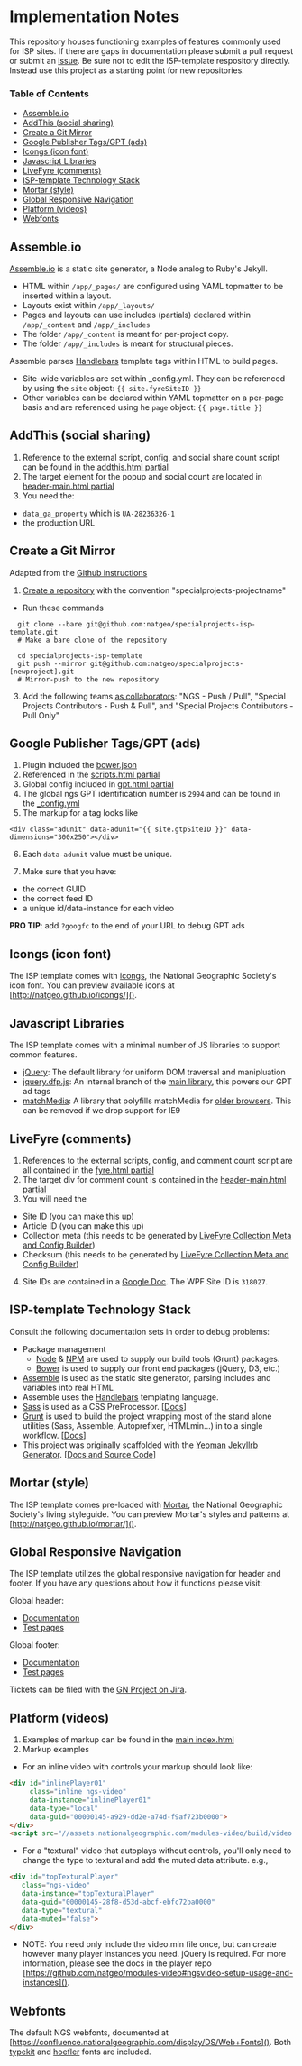 # Implementation Notes

This repository houses functioning examples of features commonly used for ISP sites. If there are gaps in documentation please submit a pull request or submit an [issue](https://github.com/natgeo/special-projects/issues). Be sure not to edit the ISP-template respository directly. Instead use this project as a starting point for new repositories.

### Table of Contents

<!-- START doctoc -->

- [Assemble.io](#assemble-io)
- [AddThis (social sharing)](#addthis-social-sharing)
- [Create a Git Mirror](#create-a-git-mirror)
- [Google Publisher Tags/GPT (ads)](#google-publisher-tagsgpt-ads)
- [Icongs (icon font)](#icongs-icon-font)
- [Javascript Libraries](#javascript-libraries)
- [LiveFyre (comments)](#livefyre-comments)
- [ISP-template Technology Stack](#isp-template-technology-stack)
- [Mortar (style)](#mortar-style)
- [Global Responsive Navigation](#global-responsive-navigation)
- [Platform (videos)](#platform-videos)
- [Webfonts](#webfonts)

<!-- END doctoc -->

## Assemble.io

[Assemble.io](http://assemble.io) is a static site generator, a Node analog to Ruby's Jekyll.

- HTML within `/app/_pages/` are configured using YAML topmatter to be inserted within a layout.
- Layouts exist within `/app/_layouts/`
- Pages and layouts can use includes (partials) declared within `/app/_content` and `/app/_includes`
- The folder `/app/_content` is meant for per-project copy.
- The folder `/app/_includes` is meant for structural pieces.

Assemble parses [Handlebars](http://handlebarsjs.com/) template tags within HTML to build pages.

- Site-wide variables are set within _config.yml. They can be referenced by using the `site` object: `{{ site.fyreSiteID }}`
- Other variables can be declared within YAML topmatter on a per-page basis and are referenced using he `page` object: `{{ page.title }}`

## AddThis (social sharing)

1. Reference to the external script, config, and social share count script can be found in the [addthis.html partial](https://github.com/natgeo/specialprojects-isp-template/blob/master/app/_includes/addthis.html)
2. The target element for the popup and social count are located in [header-main.html partial](https://github.com/natgeo/specialprojects-isp-template/blob/master/app/_includes/header-main.html)
3. You need the:
  - `data_ga_property` which is `UA-28236326-1`
  - the production URL

## Create a Git Mirror

Adapted from the [Github instructions](https://help.github.com/articles/duplicating-a-repository/)

1. [Create a repository](https://help.github.com/articles/create-a-repo/) with the convention "specialprojects-projectname"
- Run these commands

```
  git clone --bare git@github.com:natgeo/specialprojects-isp-template.git
  # Make a bare clone of the repository

  cd specialprojects-isp-template
  git push --mirror git@github.com:natgeo/specialprojects-[newproject].git
  # Mirror-push to the new repository
```
3.  Add the following teams [as collaborators](https://help.github.com/articles/adding-collaborators-to-a-personal-repository/): "NGS - Push / Pull", "Special Projects Contributors - Push & Pull", and "Special Projects Contributors - Pull Only"

## Google Publisher Tags/GPT (ads)

1. Plugin included the [bower.json](https://github.com/natgeo/specialprojects-isp-template/blob/master/bower.json)
2. Referenced in the [scripts.html partial](https://github.com/natgeo/specialprojects-isp-template/blob/master/app/_includes/scripts.html)
3. Global config included in [gpt.html partial](https://github.com/natgeo/specialprojects-isp-template/blob/master/app/_includes/gpt.html)
4. The global ngs GPT identification number is `2994` and can be found in the [_config.yml](https://github.com/natgeo/specialprojects-isp-template/blob/master/_config.yml#L32)
5. The markup for a tag looks like

  ```liquid
  <div class="adunit" data-adunit="{{ site.gtpSiteID }}" data-dimensions="300x250"></div>
  ```
6. Each `data-adunit` value must be unique.

3. Make sure that you have:
  - the correct GUID
  - the correct feed ID
  - a unique id/data-instance for each video

**PRO TIP**: add `?googfc` to the end of your URL to debug GPT ads

## Icongs (icon font)

The ISP template comes with [icongs](https://github.com/natgeo/icongs), the National Geographic Society's icon font. You can preview available icons at [http://natgeo.github.io/icongs/]().

## Javascript Libraries

The ISP template comes with a minimal number of JS libraries to support common features.

- [jQuery](http://jquery.com/): The default library for uniform DOM traversal and manipluation
- [jquery.dfp.js](https://github.com/natgeo/jquery.dfp.js): An internal branch of the [main library](https://github.com/coop182/jquery.dfp.js), this powers our GPT ad tags
- [matchMedia](https://github.com/paulirish/matchMedia.js/): A library that polyfills matchMedia for [older browsers](http://caniuse.com/#search=matchme). This can be removed if we drop support for IE9

## LiveFyre (comments)

1. References to the external scripts, config, and comment count script are all contained in the [fyre.html partial](https://github.com/natgeo/specialprojects-isp-template/blob/master/app/_includes/fyre.html)
2. The target div for comment count is contained in the [header-main.html partial](https://github.com/natgeo/specialprojects-isp-template/blob/master/app/_includes/header-main.html#L14-L17)
3. You will need the
  - Site ID (you can make this up)
  - Article ID  (you can make this up)
  - Collection meta (this needs to be generated by [LiveFyre Collection Meta and Config Builder](http://ssosandbox.livefyre.com/ssosandbox/lf_sandbox_site/integration/CollectionMetaHelper.php))
  - Checksum (this needs to be generated by [LiveFyre Collection Meta and Config Builder](http://ssosandbox.livefyre.com/ssosandbox/lf_sandbox_site/integration/CollectionMetaHelper.php))
4. Site IDs are contained in a [Google Doc](https://docs.google.com/spreadsheet/ccc?key=0ArDi8FnJY4JLdEV6cEZJem5sRHh3bkRoejViNlFvUkE#gid=12). The WPF Site ID is `318027`.

## ISP-template Technology Stack

Consult the following documentation sets in order to debug problems:

- Package management
  - [Node](http://nodejs.org/) & [NPM](https://www.npmjs.com/) are used to supply our build tools (Grunt) packages.
  - [Bower](http://bower.io/) is used to supply our front end packages (jQuery, D3, etc.)
- [Assemble](http://assemble.io/) is used as the static site generator, parsing includes and variables into real HTML
- Assemble uses the [Handlebars]((http://handlebarsjs.com)) templating language.
- [Sass](http://sass-lang.com/) is used as a CSS PreProcessor. [[Docs](http://sass-lang.com/documentation/file.SASS_REFERENCE.html)]
- [Grunt](http://gruntjs.com/) is used to build the project wrapping most of the stand alone utilities (Sass, Assemble, Autoprefixer, HTMLmin...) in to a single workflow. [[Docs](http://gruntjs.com/getting-started)]
- This project was originally scaffolded with the [Yeoman](http://yeoman.io/) [Jekyllrb Generator](https://github.com/robwierzbowski/generator-jekyllrb). [[Docs and Source Code](https://github.com/robwierzbowski/generator-jekyllrb)]

## Mortar (style)

The ISP template comes pre-loaded with [Mortar](https://github.com/natgeo/mortar), the National Geographic Society's living styleguide. You can preview Mortar's styles and patterns at [http://natgeo.github.io/mortar/]().


## Global Responsive Navigation

The ISP template utilizes the global responsive navigation for header and footer. If you have any questions about how it functions please visit:

Global header: 

- [Documentation](https://github.com/natgeo/modules-global-nav) 
- [Test pages](http://assets.nationalgeographic.com/modules-global-nav/)

Global footer:

- [Documentation](https://github.com/natgeo/modules-global-footer) 
- [Test pages](http://assets.nationalgeographic.com/modules-global-footer/)

Tickets can be filed with the [GN Project on Jira](https://jira.nationalgeographic.com/browse/GN/).

## Platform (videos)

1. Examples of markup can be found in the [main index.html](https://github.com/natgeo/specialprojects-isp-template/blob/master/app/_pages/index.html)
2. Markup examples
  - For an inline video with controls your markup should look like:

  ```html
  <div id="inlinePlayer01"
       class="inline ngs-video"
       data-instance="inlinePlayer01"
       data-type="local"
       data-guid="00000145-a929-dd2e-a74d-f9af723b0000">
  </div>
  <script src="//assets.nationalgeographic.com/modules-video/build/video.min.js"></script>
  ```

  - For a "textural" video that autoplays without controls, you'll only need to change the type to textural and add the muted data attribute. e.g.,

  ```html
  <div id="topTexturalPlayer"
     class="ngs-video"
     data-instance="topTexturalPlayer"
     data-guid="00000145-28f8-d53d-abcf-ebfc72ba0000"
     data-type="textural"
     data-muted="false">
  </div>
  ```

  - NOTE: You need only include the video.min file once, but can create however
  many player instances you need. jQuery is required. For more information,
  please see the docs in the player repo [https://github.com/natgeo/modules-video#ngsvideo-setup-usage-and-instances]().

## Webfonts

The default NGS webfonts, documented at [https://confluence.nationalgeographic.com/display/DS/Web+Fonts](). Both [typekit](https://github.com/natgeo/specialprojects-isp-template/blob/master/app/_includes/typekit.html) and [hoefler](https://github.com/natgeo/specialprojects-isp-template/blob/master/app/_layouts/default.html#L21) fonts are included.
